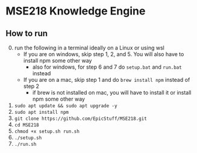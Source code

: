 # MSE218 Knowledge Engine

## How to run
0. run the following in a terminal ideally on a Linux or using wsl
	- If you are on windows, skip step 1, 2, and 5. You will also have to install npm some other way
 		- also for windows, for step 6 and 7 do `setup.bat` and `run.bat` instead
	- If you are on a mac, skip step 1 and do `brew install npm` instead of step 2
		- if brew is not installed on mac, you will have to install it or install npm some other way
1. `sudo apt update && sudo apt upgrade -y`
2. `sudo apt install npm`
3. `git clone https://github.com/EpicStuff/MSE218.git`
4. `cd MSE218`
5. `chmod +x setup.sh run.sh`
6. `./setup.sh`
7. `./run.sh`
